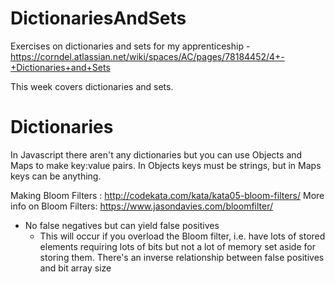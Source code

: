 # DictionariesAndSets
Exercises on dictionaries and sets for my apprenticeship - https://corndel.atlassian.net/wiki/spaces/AC/pages/78184452/4+-+Dictionaries+and+Sets

This week covers dictionaries and sets.

# Dictionaries

In Javascript there aren't any dictionaries but you can use Objects and Maps to make key:value pairs. In Objects keys must be strings, but in Maps keys can be anything.


Making Bloom Filters : http://codekata.com/kata/kata05-bloom-filters/
More info on Bloom Filters: https://www.jasondavies.com/bloomfilter/

- No false negatives but can yield false positives
  - This will occur if you overload the Bloom filter, i.e. have lots of stored elements requiring lots of bits but not a lot of memory set aside for storing them. There's an inverse relationship between false positives and bit array size
